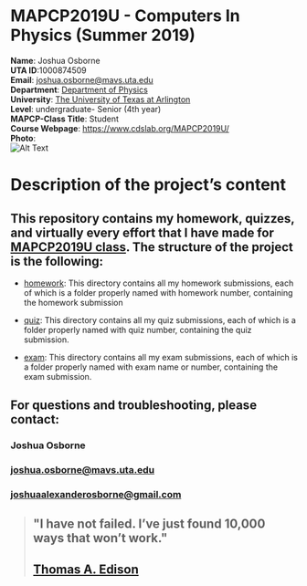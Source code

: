 # MAPCP2019U - Computers In Physics (Summer 2019)  
**Name**: Joshua Osborne  
**UTA ID**:1000874509  
**Email**: joshua.osborne@mavs.uta.edu  
**Department**: [Department of Physics](https://www.uta.edu/physics/)   
**University**: [The University of Texas at Arlington](https://www.uta.edu/uta/)  
**Level**: undergraduate- Senior (4th year)  
**MAPCP-Class Title**: Student  
**Course Webpage**: https://www.cdslab.org/MAPCP2019U/  
**Photo**:  
![Alt Text](https://www.cdslab.org/img/people/JoshuaAlexanderOsborne.jpg)  
  

# Description of the project’s content  
 

## This repository contains my homework, quizzes, and virtually every effort that I have made for [MAPCP2019U class](https://www.cdslab.org/MAPCP2019U/). The structure of the project is the following:
*  [homework](https://github.com/JoshuaOsborneDATA/MAPCP2019U/tree/master/homework):
This directory contains all my homework submissions, each of which is a folder properly named with homework number, containing the homework submission

* [quiz](https://github.com/JoshuaOsborneDATA/MAPCP2019U/tree/master/quiz):
This directory contains all my quiz submissions, each of which is a folder properly named with quiz number, containing the quiz submission.

* [exam](https://github.com/JoshuaOsborneDATA/MAPCP2019U/tree/master/exam):
This directory contains all my exam submissions, each of which is a folder properly named with exam name or number, containing the exam submission.

## For questions and troubleshooting, please contact:
### Joshua Osborne
### joshua.osborne@mavs.uta.edu
### joshuaalexanderosborne@gmail.com

> ## "I have not failed. I’ve just found 10,000 ways that won’t work."
> ## [Thomas A. Edison](https://en.wikipedia.org/wiki/Thomas_Edison)
